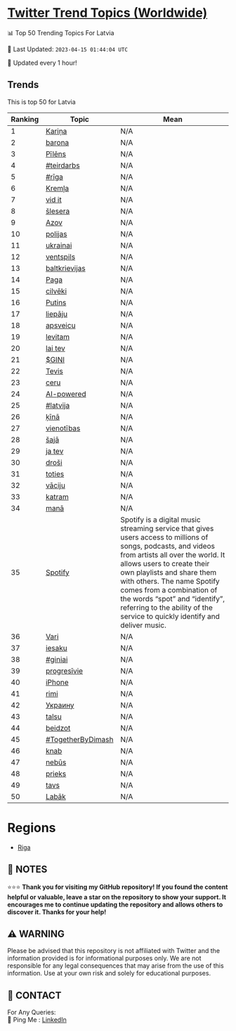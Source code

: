 [Twitter Trend Topics (Worldwide)](https://github.com/ErcinDedeoglu/Twitter-Trend-Topics)
==========


📊 Top 50 Trending Topics For Latvia

📆 Last Updated: `2023-04-15 01:44:04 UTC`

🔧 Updated every 1 hour!


## Trends

This is top 50 for Latvia

| Ranking | Topic | Mean |
| ------- | ------------ | ------------ |
| 1 | [Kariņa](http://twitter.com/search?q=Kari%c5%86a) | N/A |
| 2 | [barona](http://twitter.com/search?q=barona) | N/A |
| 3 | [Pīlēns](http://twitter.com/search?q=P%c4%abl%c4%93ns) | N/A |
| 4 | [#teirdarbs](http://twitter.com/search?q=%23teirdarbs) | N/A |
| 5 | [#rīga](http://twitter.com/search?q=%23r%c4%abga) | N/A |
| 6 | [Kremļa](http://twitter.com/search?q=Krem%c4%bca) | N/A |
| 7 | [vid it](http://twitter.com/search?q=vid+it) | N/A |
| 8 | [šlesera](http://twitter.com/search?q=%c5%a1lesera) | N/A |
| 9 | [Azov](http://twitter.com/search?q=Azov) | N/A |
| 10 | [polijas](http://twitter.com/search?q=polijas) | N/A |
| 11 | [ukrainai](http://twitter.com/search?q=ukrainai) | N/A |
| 12 | [ventspils](http://twitter.com/search?q=ventspils) | N/A |
| 13 | [baltkrievijas](http://twitter.com/search?q=baltkrievijas) | N/A |
| 14 | [Paga](http://twitter.com/search?q=Paga) | N/A |
| 15 | [cilvēki](http://twitter.com/search?q=cilv%c4%93ki) | N/A |
| 16 | [Putins](http://twitter.com/search?q=Putins) | N/A |
| 17 | [liepāju](http://twitter.com/search?q=liep%c4%81ju) | N/A |
| 18 | [apsveicu](http://twitter.com/search?q=apsveicu) | N/A |
| 19 | [levitam](http://twitter.com/search?q=levitam) | N/A |
| 20 | [lai tev](http://twitter.com/search?q=lai+tev) | N/A |
| 21 | [$GINI](http://twitter.com/search?q=%24GINI) | N/A |
| 22 | [Tevis](http://twitter.com/search?q=Tevis) | N/A |
| 23 | [ceru](http://twitter.com/search?q=ceru) | N/A |
| 24 | [AI-powered](http://twitter.com/search?q=AI-powered) | N/A |
| 25 | [#latvija](http://twitter.com/search?q=%23latvija) | N/A |
| 26 | [ķīnā](http://twitter.com/search?q=%c4%b7%c4%abn%c4%81) | N/A |
| 27 | [vienotības](http://twitter.com/search?q=vienot%c4%abbas) | N/A |
| 28 | [šajā](http://twitter.com/search?q=%c5%a1aj%c4%81) | N/A |
| 29 | [ja tev](http://twitter.com/search?q=ja+tev) | N/A |
| 30 | [droši](http://twitter.com/search?q=dro%c5%a1i) | N/A |
| 31 | [toties](http://twitter.com/search?q=toties) | N/A |
| 32 | [vāciju](http://twitter.com/search?q=v%c4%81ciju) | N/A |
| 33 | [katram](http://twitter.com/search?q=katram) | N/A |
| 34 | [manā](http://twitter.com/search?q=man%c4%81) | N/A |
| 35 | [Spotify](http://twitter.com/search?q=Spotify) | Spotify is a digital music streaming service that gives users access to millions of songs, podcasts, and videos from artists all over the world. It allows users to create their own playlists and share them with others. The name Spotify comes from a combination of the words “spot” and “identify”, referring to the ability of the service to quickly identify and deliver music. |
| 36 | [Vari](http://twitter.com/search?q=Vari) | N/A |
| 37 | [iesaku](http://twitter.com/search?q=iesaku) | N/A |
| 38 | [#giniai](http://twitter.com/search?q=%23giniai) | N/A |
| 39 | [progresīvie](http://twitter.com/search?q=progres%c4%abvie) | N/A |
| 40 | [iPhone](http://twitter.com/search?q=iPhone) | N/A |
| 41 | [rimi](http://twitter.com/search?q=rimi) | N/A |
| 42 | [Украину](http://twitter.com/search?q=%d0%a3%d0%ba%d1%80%d0%b0%d0%b8%d0%bd%d1%83) | N/A |
| 43 | [talsu](http://twitter.com/search?q=talsu) | N/A |
| 44 | [beidzot](http://twitter.com/search?q=beidzot) | N/A |
| 45 | [#TogetherByDimash](http://twitter.com/search?q=%23TogetherByDimash) | N/A |
| 46 | [knab](http://twitter.com/search?q=knab) | N/A |
| 47 | [nebūs](http://twitter.com/search?q=neb%c5%abs) | N/A |
| 48 | [prieks](http://twitter.com/search?q=prieks) | N/A |
| 49 | [tavs](http://twitter.com/search?q=tavs) | N/A |
| 50 | [Labāk](http://twitter.com/search?q=Lab%c4%81k) | N/A |



# Regions

* [Riga](</Latvia/Riga.md>)



## 📝 NOTES

⭐⭐⭐ **Thank you for visiting my GitHub repository! If you found the content helpful or valuable, leave a star on the repository to show your support. It encourages me to continue updating the repository and allows others to discover it. Thanks for your help!**


## ⚠️ WARNING

Please be advised that this repository is not affiliated with Twitter and the information provided is for informational purposes only. We are not responsible for any legal consequences that may arise from the use of this information. Use at your own risk and solely for educational purposes.


## 📨 CONTACT

 For Any Queries:  
            🏓 Ping Me : [LinkedIn](https://www.linkedin.com/in/ercindedeoglu/)
